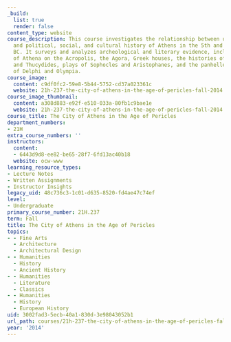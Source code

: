 ```yaml
---
_build:
  list: true
  render: false
content_type: website
course_description: This course investigates the relationship between urban architecture
  and political, social, and cultural history of Athens in the 5th and 4th centuries
  BC. It surveys and analyzes archeological and literary evidence, including the sanctuary
  of Athena on the Acropolis, the Agora, Greek houses, the histories of Herodotus
  and Thucydides, plays of Sophocles and Aristophanes, and the panhellenic sanctuaries
  of Delphi and Olympia.
course_image:
  content: c9df0fc2-59e8-5b44-5752-cd37a023361c
  website: 21h-237-the-city-of-athens-in-the-age-of-pericles-fall-2014
course_image_thumbnail:
  content: a308d883-e92f-e510-033a-80fb1c9bae1e
  website: 21h-237-the-city-of-athens-in-the-age-of-pericles-fall-2014
course_title: The City of Athens in the Age of Pericles
department_numbers:
- 21H
extra_course_numbers: ''
instructors:
  content:
  - 6443d9d8-ee82-be65-28f7-6fd13ac40b18
  website: ocw-www
learning_resource_types:
- Lecture Notes
- Written Assignments
- Instructor Insights
legacy_uid: 48c736c3-1c01-d635-8520-fd4ae47c74ef
level:
- Undergraduate
primary_course_number: 21H.237
term: Fall
title: The City of Athens in the Age of Pericles
topics:
- - Fine Arts
  - Architecture
  - Architectural Design
- - Humanities
  - History
  - Ancient History
- - Humanities
  - Literature
  - Classics
- - Humanities
  - History
  - European History
uid: 3002fad3-5ecb-40a1-830d-3e98043052b1
url_path: courses/21h-237-the-city-of-athens-in-the-age-of-pericles-fall-2014
year: '2014'
---
```

